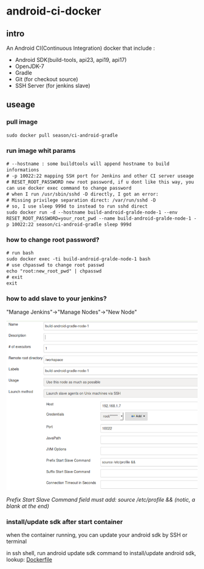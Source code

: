 # android-ci-docker

## intro

An Android CI(Continuous Integration) docker that include :

* Android SDK(build-tools, api23, api19, api17)
* OpenJDK-7
* Gradle
* Git (for checkout source)
* SSH Server (for jenkins slave)

## useage

### pull image

```shell
sudo docker pull season/ci-android-gradle
```

### run image whit params

```shell
# --hostname : some buildtools will append hostname to build informations
# -p 10022:22 mapping SSH port for Jenkins and other CI server useage
# RESET_ROOT_PASSWORD new root password, if u dont like this way, you can use docker exec command to change password
# when I run /usr/sbin/sshd -D directly, I got an error:
# Missing privilege separation direct: /var/run/sshd -D
# so, I use sleep 999d to instead to run sshd direct
sudo docker run -d --hostname build-android-gralde-node-1 --env RESET_ROOT_PASSWORD=your_root_pwd --name build-android-gralde-node-1 -p 10022:22 season/ci-android-gradle sleep 999d
```

### how to change root password?

```shell
# run bash
sudo docker exec -ti build-android-gralde-node-1 bash
# use chpasswd to change root passwd
echo "root:new_root_pwd" | chpasswd
# exit
exit
```


### how to add slave to your jenkins?

"Manage Jenkins"->"Manage Nodes"->"New Node"

![new node](images/jenkins_add_node.png)

*Prefix Start Slave Command field must add: source /etc/profile && (notic, a blank at the end)*

### install/update sdk after start container

when the container running, you can update your android sdk by SSH or terminal

in ssh shell, run android update sdk command to install/update android sdk, lookup: [Dockerfile](Dockerfile)
